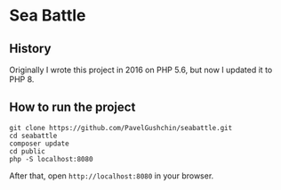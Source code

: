 # Sea Battle

## History
Originally I wrote this project in 2016 on PHP 5.6, but now I updated it to PHP 8.


## How to run the project

```shell
git clone https://github.com/PavelGushchin/seabattle.git
cd seabattle
composer update
cd public
php -S localhost:8080
```
After that, open `http://localhost:8080` in your browser. 
